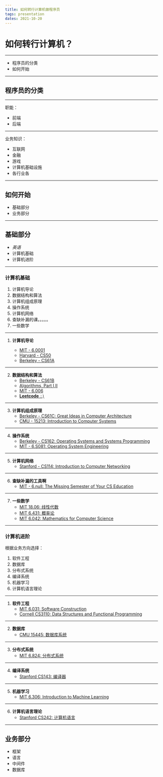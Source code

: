 ```yaml
---
title: 如何转行计算机做程序员
tags: presentation
dates: 2021-10-20
---
```


# 如何转行计算机？

---

- 程序员的分类
- 如何开始

---

## 程序员的分类

----

职能：
- 前端
- 后端

----

业务知识：
- 互联网
- 金融
- 游戏
- 计算机基础设施
- 各行业各

---

## 如何开始

- 基础部分
- 业务部分

---

## 基础部分

- *英语*
- 计算机基础
- 计算机进阶

----

### 计算机基础

1. 计算机导论
2. 数据结构和算法
3. 计算机组成原理
4. 操作系统
5. 计算机网络
6. 查缺补漏的课。。。。。
7. 一些数学

----

1. **计算机导论**

    - [MIT - 6.0001](https://ocw.mit.edu/courses/electrical-engineering-and-computer-science/6-0001-introduction-to-computer-science-and-programming-in-python-fall-2016/)
    - [Harvard - CS50](https://cs50.harvard.edu/college/2020/fall/)
    - [Berkeley - CS61A](https://cs61a.org/)

----

2. **数据结构和算法**
    - [Berkeley - CS61B](https://web.stanford.edu/class/cs106b/schedule.html)
    - [Algorithms, Part I,II](https://www.coursera.org/learn/algorithms-part1)
    - [MIT - 6.006](https://ocw.mit.edu/courses/electrical-engineering-and-computer-science/6-006-introduction-to-algorithms-fall-2011/index.htm)
    - [**Leetcode** `:)`](https://leetcode.com/)

----

3. **计算机组成原理**
    - [Berkeley - CS61C: Great Ideas in Computer Architecture](https://cs61c.org/fa21/)
    - [CMU - 15213: Introduction to Computer Systems](https://www.cs.cmu.edu/~213/)

----

4. **操作系统**
    - [Berkeley - CS162: Operating Systems and Systems Programming](https://cs162.org/)
    - [MIT - 6.S081: Operating System Engineering](https://pdos.csail.mit.edu/6.828/2020/schedule.html)

----

5. **计算机网络**
    - [Stanford - CS114: Introduction to Computer Networking](https://cs144.github.io/)

----

6. **查缺补漏的工具啊**
    - [MIT - 6.null: The Missing Semester of Your CS Education](https://missing.csail.mit.edu/)

----

7. **一些数学**
    - [MIT 18.06: 线性代数](https://ocw.mit.edu/courses/mathematics/18-06-linear-algebra-spring-2010/)
    - [MIT 6.431: 概率论](https://ocw.mit.edu/courses/electrical-engineering-and-computer-science/6-041-probabilistic-systems-analysis-and-applied-probability-fall-2010/)
    - [MIT 6.042: Mathematics for Computer Science](https://ocw.mit.edu/courses/electrical-engineering-and-computer-science/6-042j-mathematics-for-computer-science-fall-2010/)
    
---

### 计算机进阶

根据业务方向选择：

1. 软件工程
2. 数据库
3. 分布式系统
4. 编译系统
5. 机器学习
6. 计算机语言理论

----

1. **软件工程**
    - [MIT 6.031: Software Construction](http://web.mit.edu/6.031/www/fa21/)
    - [Cornell CS3110: Data Structures and Functional Programming](http://www.cs.cornell.edu/courses/cs3110/2021sp/)

----

2. **数据库**
    - [CMU 15445: 数据库系统](https://15445.courses.cs.cmu.edu/fall2019/assignments.html#)


----

3. **分布式系统**
    - [MIT 6.824: 分布式系统](https://pdos.csail.mit.edu/6.824/schedule.html)


----

4. **编译系统**
    - [Stanford CS143: 编译器](https://web.stanford.edu/class/cs143/)

----

5. **机器学习**
    - [MIT 6.306: Introduction to Machine Learning](https://openlearninglibrary.mit.edu/courses/course-v1:MITx+6.036+1T2019/course/)


----

6. **计算机语言理论**
    - [Stanford CS242: 计算机语言](https://stanford-cs242.github.io/f19/)

---

## 业务部分

- 框架
- 语言
- 中间件
- 数据库
